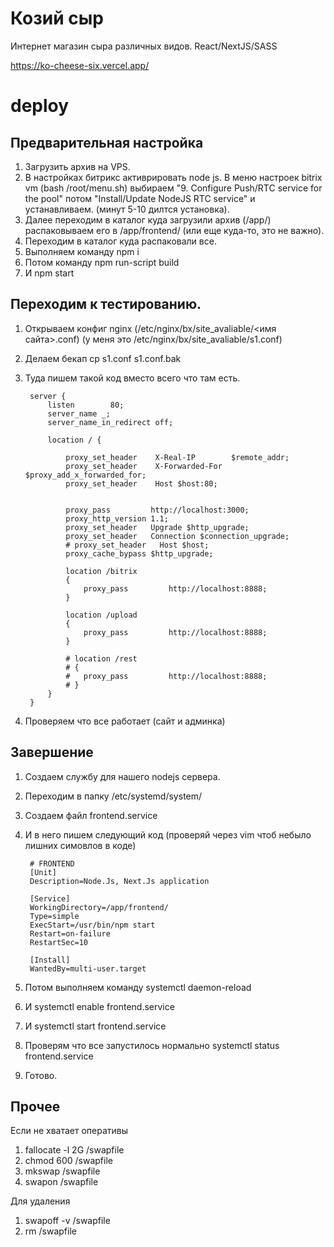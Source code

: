 # Козий сыр
Интернет магазин сыра различных видов. React/NextJS/SASS

https://ko-cheese-six.vercel.app/


# deploy
## Предварительная настройка
1. Загрузить архив на VPS.
1. В настройках битрикс активрировать node js.
В меню настроек bitrix vm (bash /root/menu.sh) выбираем "9. Configure Push/RTC service for the pool" 
потом "Install/Update NodeJS RTC service" и устанавливаем. (минут 5-10 дилтся установка).
1. Далее переходим в каталог куда загрузили архив (/app/) распаковываем его в /app/frontend/ (или еще куда-то, это не важно).
1. Переходим в каталог куда распаковали все.
1. Выполняем команду npm i
1. Потом команду npm run-script build
1. И npm start

## Переходим к тестированию.
1. Открываем конфиг nginx (/etc/nginx/bx/site_avaliable/<имя сайта>.conf) (у меня это /etc/nginx/bx/site_avaliable/s1.conf)
1. Делаем бекап cp s1.conf s1.conf.bak
1. Туда пишем такой код вместо всего что там есть.

        server {
            listen        80;
            server_name _;
            server_name_in_redirect off;

            location / {

                proxy_set_header	X-Real-IP        $remote_addr;
                proxy_set_header	X-Forwarded-For  $proxy_add_x_forwarded_for;
                proxy_set_header	Host $host:80;


                proxy_pass         http://localhost:3000;
                proxy_http_version 1.1;
                proxy_set_header   Upgrade $http_upgrade;
                proxy_set_header   Connection $connection_upgrade;
                # proxy_set_header   Host $host;
                proxy_cache_bypass $http_upgrade;

                location /bitrix
                {
                    proxy_pass         http://localhost:8888;
                }

                location /upload
                {
                    proxy_pass         http://localhost:8888;
                }

                # location /rest
                # {
                # 	proxy_pass         http://localhost:8888;
                # }
            }
        }
1. Проверяем что все работает (сайт и админка)

## Завершение
1. Создаем службу для нашего nodejs сервера.
1. Переходим в папку /etc/systemd/system/
1. Создаем файл frontend.service
1. И в него пишем следующий код (проверяй через vim чтоб небыло лишних симовлов в коде)
    
        # FRONTEND
        [Unit]
        Description=Node.Js, Next.Js application

        [Service]
        WorkingDirectory=/app/frontend/
        Type=simple
        ExecStart=/usr/bin/npm start
        Restart=on-failure
        RestartSec=10

        [Install]
        WantedBy=multi-user.target

1. Потом выполняем команду systemctl daemon-reload
1. И systemctl enable frontend.service
1. И systemctl start frontend.service
1. Проверям что все запустилось нормально systemctl status frontend.service
1. Готово.

## Прочее
Если не хватает оперативы
1. fallocate -l 2G /swapfile
1. chmod 600 /swapfile
1. mkswap /swapfile
1. swapon /swapfile

Для удаления
1. swapoff -v /swapfile
1. rm /swapfile
